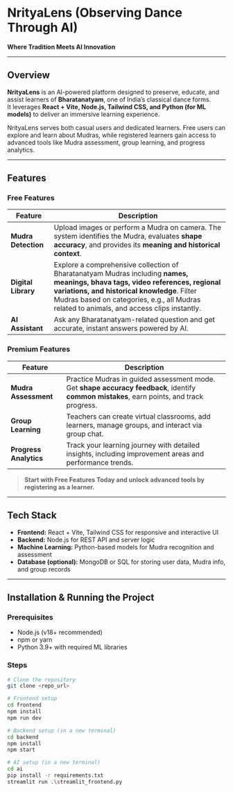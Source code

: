 # NrityaLens (Observing Dance Through AI)

**Where Tradition Meets AI Innovation**

---

## Overview
**NrityaLens** is an AI-powered platform designed to preserve, educate, and assist learners of **Bharatanatyam**, one of India’s classical dance forms.  
It leverages **React + Vite, Node.js, Tailwind CSS, and Python (for ML models)** to deliver an immersive learning experience.

NrityaLens serves both casual users and dedicated learners. Free users can explore and learn about Mudras, while registered learners gain access to advanced tools like Mudra assessment, group learning, and progress analytics.

---

## Features

### Free Features

| Feature | Description |
|---------|-------------|
| **Mudra Detection** | Upload images or perform a Mudra on camera. The system identifies the Mudra, evaluates **shape accuracy**, and provides its **meaning and historical context**. |
| **Digital Library** | Explore a comprehensive collection of Bharatanatyam Mudras including **names, meanings, bhava tags, video references, regional variations, and historical knowledge**. Filter Mudras based on categories, e.g., all Mudras related to animals, and access clips instantly. |
| **AI Assistant** | Ask any Bharatanatyam-related question and get accurate, instant answers powered by AI. |

### Premium Features

| Feature | Description |
|---------|-------------|
| **Mudra Assessment** | Practice Mudras in guided assessment mode. Get **shape accuracy feedback**, identify **common mistakes**, earn points, and track progress. |
| **Group Learning** | Teachers can create virtual classrooms, add learners, manage groups, and interact via group chat. |
| **Progress Analytics** | Track your learning journey with detailed insights, including improvement areas and performance trends. |

> **Start with Free Features Today and unlock advanced tools by registering as a learner.**


---

## Tech Stack
- **Frontend:** React + Vite, Tailwind CSS for responsive and interactive UI  
- **Backend:** Node.js for REST API and server logic  
- **Machine Learning:** Python-based models for Mudra recognition and assessment  
- **Database (optional):** MongoDB or SQL for storing user data, Mudra info, and group records  

---

## Installation & Running the Project

### Prerequisites
- Node.js (v18+ recommended)  
- npm or yarn  
- Python 3.9+ with required ML libraries  

### Steps
```bash
# Clone the repository
git clone <repo_url>

# Frontend setup
cd frontend
npm install
npm run dev

# Backend setup (in a new terminal)
cd backend
npm install
npm start

# AI setup (in a new terminal)
cd ai
pip install -r requirements.txt
streamlit run .\streamlit_frontend.py
